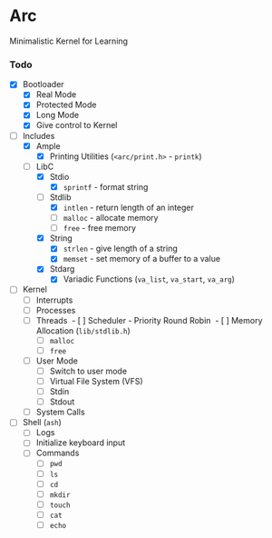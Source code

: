 # Arc

Minimalistic Kernel for Learning

### Todo

- [x] Bootloader
  - [x] Real Mode
  - [x] Protected Mode
  - [x] Long Mode
  - [x] Give control to Kernel
- [ ] Includes
  - [x] Ample
    - [x] Printing Utilities (`<arc/print.h>` - `printk`)
  - [ ] LibC
    - [x] Stdio
      - [x] `sprintf` - format string
    - [ ] Stdlib
      - [x] `intlen` - return length of an integer
      - [ ] `malloc` - allocate memory
      - [ ] `free` - free memory
    - [x] String
      - [x] `strlen` - give length of a string
      - [x] `memset` - set memory of a buffer to a value
    - [x] Stdarg
      - [x] Variadic Functions (`va_list`, `va_start`, `va_arg`)
- [ ] Kernel
  - [ ] Interrupts
  - [ ] Processes
  - [ ] Threads
  - [ ] Scheduler - Priority Round Robin
  - [ ] Memory Allocation (`lib/stdlib.h`)
    - [ ] `malloc`
    - [ ] `free`
  - [ ] User Mode
    - [ ] Switch to user mode
    - [ ] Virtual File System (VFS)
    - [ ] Stdin
    - [ ] Stdout
  - [ ] System Calls
- [ ] Shell (`ash`)
  - [ ] Logs
  - [ ] Initialize keyboard input
  - [ ] Commands
      - [ ] `pwd`
      - [ ] `ls`
      - [ ] `cd`
      - [ ] `mkdir`
      - [ ] `touch`
      - [ ] `cat`
      - [ ] `echo`

<!-- Also needs: GUI - Window Manager -->
<!-- Also needs: Syntax for `ash` - Based on 'sh' -->
<!-- Also needs: Book -->
<!-- Also needs: Specific Arch Support (bootloader) -->
